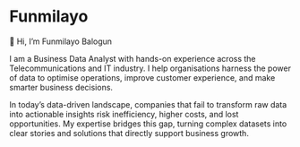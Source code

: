 # Funmilayo
👋 Hi, I’m Funmilayo Balogun

I am a Business Data Analyst with hands-on experience across the Telecommunications and IT industry. I help organisations harness the power of data to optimise operations, improve customer experience, and make smarter business decisions.

In today’s data-driven landscape, companies that fail to transform raw data into actionable insights risk inefficiency, higher costs, and lost opportunities.
My expertise bridges this gap, turning complex datasets into clear stories and solutions that directly support business growth.
